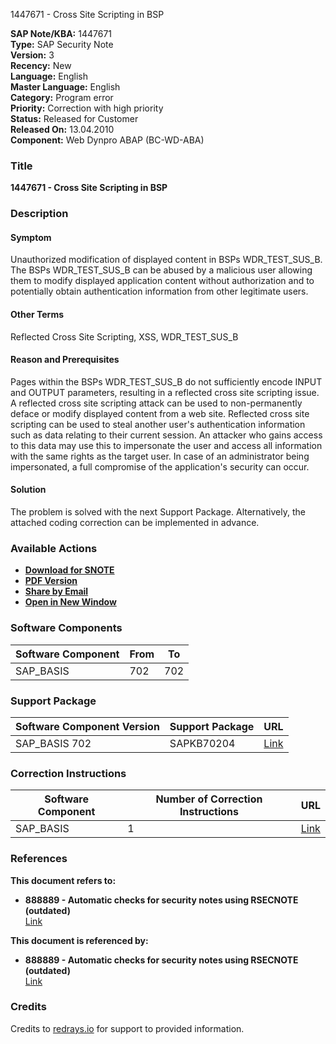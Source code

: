 1447671 - Cross Site Scripting in BSP

**SAP Note/KBA:** 1447671  
**Type:** SAP Security Note  
**Version:** 3  
**Recency:** New  
**Language:** English  
**Master Language:** English  
**Category:** Program error  
**Priority:** Correction with high priority  
**Status:** Released for Customer  
**Released On:** 13.04.2010  
**Component:** Web Dynpro ABAP (BC-WD-ABA)  

### Title
**1447671 - Cross Site Scripting in BSP**

### Description

#### Symptom
Unauthorized modification of displayed content in BSPs WDR_TEST_SUS_B. The BSPs WDR_TEST_SUS_B can be abused by a malicious user allowing them to modify displayed application content without authorization and to potentially obtain authentication information from other legitimate users.

#### Other Terms
Reflected Cross Site Scripting, XSS, WDR_TEST_SUS_B

#### Reason and Prerequisites
Pages within the BSPs WDR_TEST_SUS_B do not sufficiently encode INPUT and OUTPUT parameters, resulting in a reflected cross site scripting issue. A reflected cross site scripting attack can be used to non-permanently deface or modify displayed content from a web site. Reflected cross site scripting can be used to steal another user's authentication information such as data relating to their current session. An attacker who gains access to this data may use this to impersonate the user and access all information with the same rights as the target user. In case of an administrator being impersonated, a full compromise of the application's security can occur.

#### Solution
The problem is solved with the next Support Package. Alternatively, the attached coding correction can be implemented in advance.

### Available Actions
- **[Download for SNOTE](https://notesdownloads.sap.com/note/0040000008539892017)**
- **[PDF Version](https://userapps.support.sap.com/sap/support/sfm/notes/print/0001447671?language=en-US&token=3999E299233184B8D2AC33F1BDAA90E1)**
- **[Share by Email](https://me.sap.com/shareemail)**
- **[Open in New Window](https://me.sap.com/opennewwindow)**

### Software Components
| Software Component | From | To |
|---------------------|------|----|
| SAP_BASIS           | 702  | 702 |

### Support Package
| Software Component Version | Support Package                   | URL                                     |
|----------------------------|-----------------------------------|-----------------------------------------|
| SAP_BASIS 702              | SAPKB70204                        | [Link](https://me.sap.com/supportpackage/SAPKB70204) |

### Correction Instructions
| Software Component | Number of Correction Instructions | URL                                     |
|--------------------|-----------------------------------|-----------------------------------------|
| SAP_BASIS          | 1                                 | [Link](https://me.sap.com/corrins/0001447671/41) |

### References
**This document refers to:**
- **888889 - Automatic checks for security notes using RSECNOTE (outdated)**  
  [Link](https://me.sap.com/notes/888889)

**This document is referenced by:**
- **888889 - Automatic checks for security notes using RSECNOTE (outdated)**  
  [Link](https://me.sap.com/notes/888889)

### Credits
Credits to [redrays.io](https://redrays.io) for support to provided information.